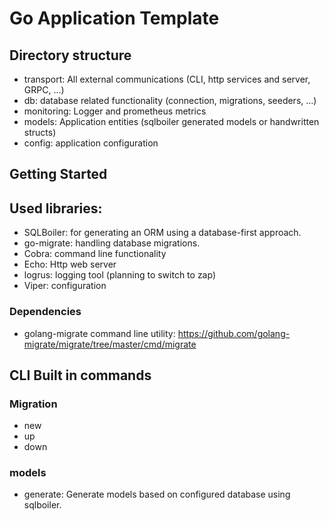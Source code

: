 # Go Application Template

## Directory structure
- transport: All external communications (CLI, http services and server, GRPC, ...)
- db: database related functionality (connection, migrations, seeders, ...)
- monitoring: Logger and prometheus metrics
- models: Application entities (sqlboiler generated models or handwritten structs)
- config: application configuration

## Getting Started
## Used libraries:
- SQLBoiler: for generating an ORM using a database-first approach.
- go-migrate: handling database migrations.
- Cobra: command line functionality
- Echo: Http web server
- logrus: logging tool (planning to switch to zap)
- Viper: configuration

### Dependencies
- golang-migrate command line utility: https://github.com/golang-migrate/migrate/tree/master/cmd/migrate


## CLI Built in commands
### Migration
- new
- up
- down

### models
- generate: Generate models based on configured database using sqlboiler.
